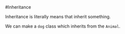 #Inheritance

Inheritance is literally means that inherit something.

We can make a ```dog``` class which inherits from the ```Animal```.
